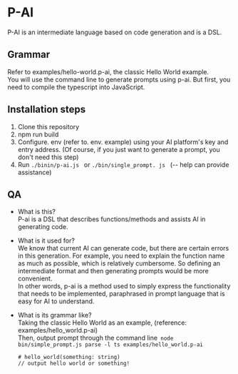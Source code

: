 # P-AI

P-AI is an intermediate language based on code generation and is a DSL.

## Grammar
Refer to examples/hello-world.p-ai, the classic Hello World example.  
You will use the command line to generate prompts using p-ai. But first, you need to compile the typescript into JavaScript.

## Installation steps
1. Clone this repository
2. npm run build
3. Configure. env (refer to. env. example) using your AI platform's key and entry address. (Of course, if you just want to generate a prompt, you don't need this step)
4. Run `./binin/p-ai.js ` or `./bin/single_prompt. js ` (-- help can provide assistance)

## QA
* What is this?  
P-ai is a DSL that describes functions/methods and assists AI in generating code.

* What is it used for?  
We know that current AI can generate code, but there are certain errors in this generation. For example, you need to explain the function name as much as possible, which is relatively cumbersome. So defining an intermediate format and then generating prompts would be more convenient.  
In other words, p-ai is a method used to simply express the functionality that needs to be implemented, paraphrased in prompt language that is easy for AI to understand.

* What is its grammar like?  
Taking the classic Hello World as an example, (reference: examples/hello_world.p-ai)  
Then, output prompt through the command line` node bin/simple_prompt.js parse -l ts examples/hello_world.p-ai`

    ```
    # hello_world(something: string)
    // output hello world or something!
    ```

